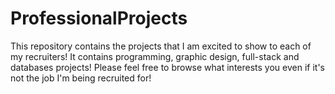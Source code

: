 # ProfessionalProjects
This repository contains the projects that I am excited to show to each of my recruiters! It contains programming, graphic design, full-stack and databases projects! Please feel free to browse what interests you even if it's not the job I'm being recruited for! 
